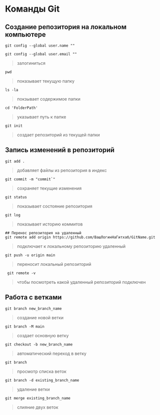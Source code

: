 # Команды Git
## Создание репозитория на локальном компьютере
```
git config --global user.name ""
```
```
git config --global user.email ""
```
>залогиниться
```
pwd
```
>показывает текущую папку
```
ls -la
```
>покзывает содержимое папки
```
cd 'FolderPath'
```
>указывает путь к папке
```
git init
```
>создает репозиторий из текущей папки
## Запись изменений в репозиторий
```
git add .
```
>добавляет файлы из репозитория в индекс
```
git commit -m "commit`"
```
>сохраняет текущие изменения
```
git status
```
>показывает состояние репозитория
```
git log
```
>показывает историю коммитов
```
## Перенос репозитория на удаленный
git remote add origin https://github.com/ВашЛогинНаГитхаб/GitName.git
```
>подключает к локальному репозиторию удаленный
```
git push -u origin main
```
>переносит локальный репозиторий
```
 git remote -v
```
>чтобы посмотреть какой удаленный репозиторий подключен
## Работа с ветками
```
git branch new_branch_name
```
>создание новой ветки
```
git branch -M main
```
>создает основную ветку
```
git checkout -b new_branch_name
```
>автоматический переход в ветку
```
git branch
```
>просмотр списка веток
```
git branch -d existing_branch_name
```
>удаление ветки
```
git merge existing_branch_name
```
>слияние двух веток
